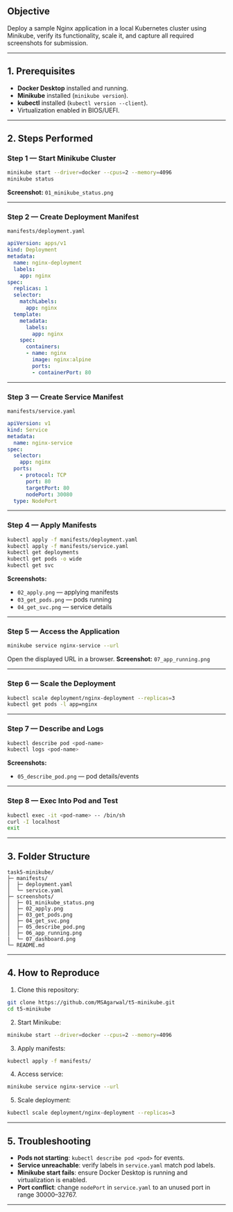 ## Objective
Deploy a sample Nginx application in a local Kubernetes cluster using Minikube, verify its functionality, scale it, and capture all required screenshots for submission.

---

## 1. Prerequisites
- **Docker Desktop** installed and running.
- **Minikube** installed (`minikube version`).
- **kubectl** installed (`kubectl version --client`).
- Virtualization enabled in BIOS/UEFI.

---

## 2. Steps Performed

### Step 1 — Start Minikube Cluster
```bash
minikube start --driver=docker --cpus=2 --memory=4096
minikube status
````

**Screenshot:** `01_minikube_status.png`

---

### Step 2 — Create Deployment Manifest

`manifests/deployment.yaml`

```yaml
apiVersion: apps/v1
kind: Deployment
metadata:
  name: nginx-deployment
  labels:
    app: nginx
spec:
  replicas: 1
  selector:
    matchLabels:
      app: nginx
  template:
    metadata:
      labels:
        app: nginx
    spec:
      containers:
      - name: nginx
        image: nginx:alpine
        ports:
        - containerPort: 80
```

---

### Step 3 — Create Service Manifest

`manifests/service.yaml`

```yaml
apiVersion: v1
kind: Service
metadata:
  name: nginx-service
spec:
  selector:
    app: nginx
  ports:
    - protocol: TCP
      port: 80
      targetPort: 80
      nodePort: 30080
  type: NodePort
```

---

### Step 4 — Apply Manifests

```bash
kubectl apply -f manifests/deployment.yaml
kubectl apply -f manifests/service.yaml
kubectl get deployments
kubectl get pods -o wide
kubectl get svc
```

**Screenshots:**

* `02_apply.png` — applying manifests
* `03_get_pods.png` — pods running
* `04_get_svc.png` — service details

---

### Step 5 — Access the Application

```bash
minikube service nginx-service --url
```

Open the displayed URL in a browser.
**Screenshot:** `07_app_running.png`

---

### Step 6 — Scale the Deployment

```bash
kubectl scale deployment/nginx-deployment --replicas=3
kubectl get pods -l app=nginx
```

---

### Step 7 — Describe and Logs

```bash
kubectl describe pod <pod-name>
kubectl logs <pod-name>
```

**Screenshots:**

* `05_describe_pod.png` — pod details/events

---

### Step 8 — Exec Into Pod and Test

```bash
kubectl exec -it <pod-name> -- /bin/sh
curl -I localhost
exit
```

---

## 3. Folder Structure

```
task5-minikube/
├─ manifests/
│  ├─ deployment.yaml
│  └─ service.yaml
├─ screenshots/
│  ├─ 01_minikube_status.png
│  ├─ 02_apply.png
│  ├─ 03_get_pods.png
│  ├─ 04_get_svc.png
│  ├─ 05_describe_pod.png
│  ├─ 06_app_running.png
|  └─ 07_dashboard.png
└─ README.md
```

---

## 4. How to Reproduce

1. Clone this repository:

```bash
git clone https://github.com/MSAgarwal/t5-minikube.git
cd t5-minikube
```

2. Start Minikube:

```bash
minikube start --driver=docker --cpus=2 --memory=4096
```

3. Apply manifests:

```bash
kubectl apply -f manifests/
```

4. Access service:

```bash
minikube service nginx-service --url
```

5. Scale deployment:

```bash
kubectl scale deployment/nginx-deployment --replicas=3
```

---

## 5. Troubleshooting

* **Pods not starting**: `kubectl describe pod <pod>` for events.
* **Service unreachable**: verify labels in `service.yaml` match pod labels.
* **Minikube start fails**: ensure Docker Desktop is running and virtualization is enabled.
* **Port conflict**: change `nodePort` in `service.yaml` to an unused port in range 30000–32767.

---
